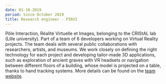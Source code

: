 ```yaml
---
date: 01-10-2019
period: Since October 2019
title: Research engineer - PIRVI
---
```

Pôle Interaction, Réalité Virtuelle et Images, belonging to the CRIStAL lab (Lille university). Part of a team of 6 developers working on Virtual Reality projects. The team deals with several public collaborations with researchers, artists, and museums. We work closely on defining the right technology for each project and developing tailor-made 3D applications, such as exploration of ancient graves with VR headsets or navigation between different floors of a building, whose model is projected on a table, thanks to hand tracking systems. More details can be found on the [team website](http://cristal.univ-lille.fr/pirvi/pages/presentation/).